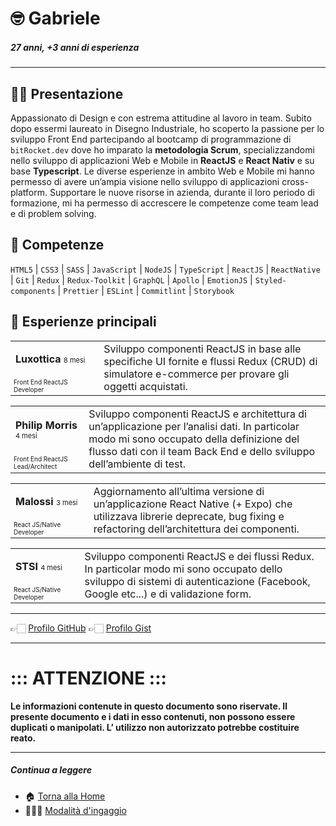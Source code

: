 # 🤓 Gabriele

##### 27 anni, +3 anni di esperienza

---

## 👋🏻 Presentazione

Appassionato di Design e con estrema attitudine al lavoro in team. Subito dopo essermi laureato in Disegno Industriale, ho scoperto la passione per lo sviluppo Front End partecipando al bootcamp di programmazione di <code>bitRocket.dev</code> dove ho imparato la **metodologia Scrum**, specializzandomi nello sviluppo di applicazioni Web e Mobile in **ReactJS** e **React Nativ** e su base **Typescript**. Le diverse esperienze in ambito Web e Mobile mi hanno permesso di avere un’ampia visione nello sviluppo di applicazioni cross-platform. Supportare le nuove risorse in azienda, durante il loro periodo di formazione, mi ha permesso di accrescere le competenze come team lead e di problem solving.

## 🚀 Competenze

`HTML5` | `CSS3` | `SASS` | `JavaScript` | `NodeJS` | `TypeScript` | `ReactJS` | `ReactNative` | `Git` | `Redux` | `Redux-Toolkit` | `GraphQL` | `Apollo` | `EmotionJS` | `Styled-components` | `Prettier` | `ESLint` | `Commitlint` | `Storybook`

## 👾 Esperienze principali

<table>
  <tr> <td style="
   column-width:280px"><p><span style="font-weight:bold">Luxottica</span> <span style="font-size:11px">8 mesi</p></td><td rowspan="2">Sviluppo componenti ReactJS in base alle specifiche UI fornite e flussi Redux (CRUD) di simulatore e-commerce per provare gli oggetti acquistati.</td></tr>
  <tr><td style="font-size:10px">Front End ReactJS Developer</td></tr>
</table>

<table>
  <tr><td style="
   column-width:280px"><p><span style="font-weight:bold">Philip Morris</span> <span style="font-size:11px">4 mesi</span></p></td><td rowspan="2"> Sviluppo componenti ReactJS e architettura di un’applicazione per l’analisi dati. In particolar modo mi sono occupato della definizione del flusso dati con il team Back End e dello sviluppo dell’ambiente di test.</td></tr>
  <tr><td style="font-size:10px">Front End ReactJS Lead/Architect</td></tr>
</table>

<table>
  <tr><td style="
   column-width:280px"><p><span style="font-weight:bold">Malossi</span> <span style="font-size:11px">3 mesi</span></p></td><td rowspan="2"> Aggiornamento all’ultima versione di un’applicazione React Native (+ Expo) che utilizzava librerie deprecate, bug fixing e refactoring dell’architettura dei componenti.</td></tr>
  <tr><td style="font-size:10px">React JS/Native Developer</td></tr>
</table>

<table>
  <tr><td style="
   column-width:280px"><p><span style="font-weight:bold">STSI</span> <span style="font-size:11px">4 mesi</span></p></td><td rowspan="2"> Sviluppo componenti ReactJS e dei flussi Redux. In particolar modo mi sono occupato dello sviluppo di sistemi di autenticazione (Facebook, Google etc...) e di validazione form.</td></tr>
  <tr><td style="font-size:10px">React JS/Native Developer</td></tr>
</table>

---

👉🏻 [Profilo GitHub](https://github.com/gabrielepolizzotto-bitrocketdev)
👉🏻 [Profilo Gist](https://gist.github.com/gabrielepolizzotto-bitrocketdev)

---

# ::: ATTENZIONE :::

**Le informazioni contenute in questo documento sono riservate. Il presente documento e i dati in esso contenuti, non possono essere duplicati o manipolati. L’ utilizzo non autorizzato potrebbe costituire reato.**

---

##### Continua a leggere

- 🏠 [Torna alla Home](https://github.com/bitRocket-dev)
- 👨🏻‍💻 [Modalità d'ingaggio](https://github.com/bitRocket-dev/.github/blob/main/pages/ABOUT.md)
